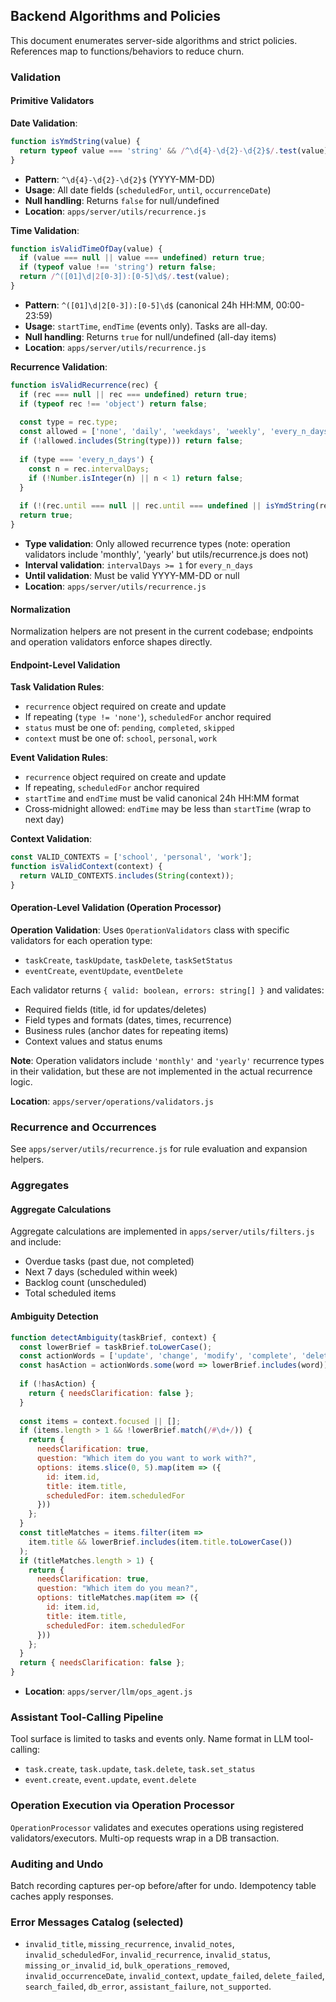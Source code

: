## Backend Algorithms and Policies

This document enumerates server-side algorithms and strict policies. References map to functions/behaviors to reduce churn.

### Validation

#### Primitive Validators

**Date Validation**:
```javascript
function isYmdString(value) {
  return typeof value === 'string' && /^\d{4}-\d{2}-\d{2}$/.test(value);
}
```
- **Pattern**: `^\d{4}-\d{2}-\d{2}$` (YYYY-MM-DD)
- **Usage**: All date fields (`scheduledFor`, `until`, `occurrenceDate`)
- **Null handling**: Returns `false` for null/undefined
- **Location**: `apps/server/utils/recurrence.js`

**Time Validation**:
```javascript
function isValidTimeOfDay(value) {
  if (value === null || value === undefined) return true;
  if (typeof value !== 'string') return false;
  return /^([01]\d|2[0-3]):[0-5]\d$/.test(value);
}
```
- **Pattern**: `^([01]\d|2[0-3]):[0-5]\d$` (canonical 24h HH:MM, 00:00-23:59)
- **Usage**: `startTime`, `endTime` (events only). Tasks are all-day.
- **Null handling**: Returns `true` for null/undefined (all-day items)
- **Location**: `apps/server/utils/recurrence.js`

**Recurrence Validation**:
```javascript
function isValidRecurrence(rec) {
  if (rec === null || rec === undefined) return true;
  if (typeof rec !== 'object') return false;
  
  const type = rec.type;
  const allowed = ['none', 'daily', 'weekdays', 'weekly', 'every_n_days'];
  if (!allowed.includes(String(type))) return false;
  
  if (type === 'every_n_days') {
    const n = rec.intervalDays;
    if (!Number.isInteger(n) || n < 1) return false;
  }
  
  if (!(rec.until === null || rec.until === undefined || isYmdString(rec.until))) return false;
  return true;
}
```
- **Type validation**: Only allowed recurrence types (note: operation validators include 'monthly', 'yearly' but utils/recurrence.js does not)
- **Interval validation**: `intervalDays >= 1` for `every_n_days`
- **Until validation**: Must be valid YYYY-MM-DD or null
- **Location**: `apps/server/utils/recurrence.js`

#### Normalization

Normalization helpers are not present in the current codebase; endpoints and operation validators enforce shapes directly.

#### Endpoint-Level Validation

**Task Validation Rules**:
- `recurrence` object required on create and update
- If repeating (`type != 'none'`), `scheduledFor` anchor required
- `status` must be one of: `pending`, `completed`, `skipped`
- `context` must be one of: `school`, `personal`, `work`

**Event Validation Rules**:
- `recurrence` object required on create and update
- If repeating, `scheduledFor` anchor required
- `startTime` and `endTime` must be valid canonical 24h HH:MM format
- Cross‑midnight allowed: `endTime` may be less than `startTime` (wrap to next day)

**Context Validation**:
```javascript
const VALID_CONTEXTS = ['school', 'personal', 'work'];
function isValidContext(context) {
  return VALID_CONTEXTS.includes(String(context));
}
```

#### Operation-Level Validation (Operation Processor)

**Operation Validation**: Uses `OperationValidators` class with specific validators for each operation type:
- `taskCreate`, `taskUpdate`, `taskDelete`, `taskSetStatus`
- `eventCreate`, `eventUpdate`, `eventDelete`

Each validator returns `{ valid: boolean, errors: string[] }` and validates:
- Required fields (title, id for updates/deletes)
- Field types and formats (dates, times, recurrence)
- Business rules (anchor dates for repeating items)
- Context values and status enums

**Note**: Operation validators include `'monthly'` and `'yearly'` recurrence types in their validation, but these are not implemented in the actual recurrence logic.

**Location**: `apps/server/operations/validators.js`

### Recurrence and Occurrences

See `apps/server/utils/recurrence.js` for rule evaluation and expansion helpers.

### Aggregates

#### Aggregate Calculations

Aggregate calculations are implemented in `apps/server/utils/filters.js` and include:
- Overdue tasks (past due, not completed)
- Next 7 days (scheduled within week)
- Backlog count (unscheduled)
- Total scheduled items

#### Ambiguity Detection

```javascript
function detectAmbiguity(taskBrief, context) {
  const lowerBrief = taskBrief.toLowerCase();
  const actionWords = ['update', 'change', 'modify', 'complete', 'delete', 'remove', 'set', 'create', 'add'];
  const hasAction = actionWords.some(word => lowerBrief.includes(word));
  
  if (!hasAction) {
    return { needsClarification: false };
  }
  
  const items = context.focused || [];
  if (items.length > 1 && !lowerBrief.match(/#\d+/)) {
    return {
      needsClarification: true,
      question: "Which item do you want to work with?",
      options: items.slice(0, 5).map(item => ({
        id: item.id,
        title: item.title,
        scheduledFor: item.scheduledFor
      }))
    };
  }
  const titleMatches = items.filter(item => 
    item.title && lowerBrief.includes(item.title.toLowerCase())
  );
  if (titleMatches.length > 1) {
    return {
      needsClarification: true,
      question: "Which item do you mean?",
      options: titleMatches.map(item => ({
        id: item.id,
        title: item.title,
        scheduledFor: item.scheduledFor
      }))
    };
  }
  return { needsClarification: false };
}
```
- **Location**: `apps/server/llm/ops_agent.js`

### Assistant Tool-Calling Pipeline

Tool surface is limited to tasks and events only. Name format in LLM tool-calling:
- `task.create`, `task.update`, `task.delete`, `task.set_status`
- `event.create`, `event.update`, `event.delete`

### Operation Execution via Operation Processor

`OperationProcessor` validates and executes operations using registered validators/executors. Multi-op requests wrap in a DB transaction.

### Auditing and Undo

Batch recording captures per-op before/after for undo. Idempotency table caches apply responses.

### Error Messages Catalog (selected)

- `invalid_title`, `missing_recurrence`, `invalid_notes`, `invalid_scheduledFor`, `invalid_recurrence`, `invalid_status`, `missing_or_invalid_id`, `bulk_operations_removed`, `invalid_occurrenceDate`, `invalid_context`, `update_failed`, `delete_failed`, `search_failed`, `db_error`, `assistant_failure`, `not_supported`.



